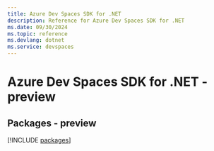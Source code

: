 ```yaml
---
title: Azure Dev Spaces SDK for .NET
description: Reference for Azure Dev Spaces SDK for .NET
ms.date: 09/30/2024
ms.topic: reference
ms.devlang: dotnet
ms.service: devspaces
---
```

# Azure Dev Spaces SDK for .NET - preview
## Packages - preview
[!INCLUDE [packages](dev-spaces-index.md)]